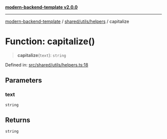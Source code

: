 [**modern-backend-template v2.0.0**](../../../../README.md)

***

[modern-backend-template](../../../../modules.md) / [shared/utils/helpers](../README.md) / capitalize

# Function: capitalize()

> **capitalize**(`text`): `string`

Defined in: [src/shared/utils/helpers.ts:18](https://github.com/maemreyo/saas-4cus-nodejs/blob/2a5b3f3aa11335dfa561e80e1feabb8e6084261e/src/shared/utils/helpers.ts#L18)

## Parameters

### text

`string`

## Returns

`string`
